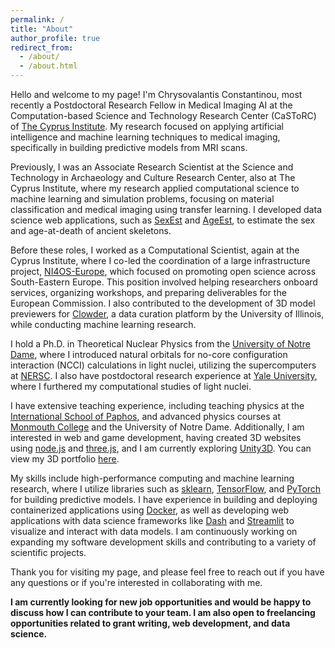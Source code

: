 ```yaml
---
permalink: /
title: "About"
author_profile: true
redirect_from: 
  - /about/
  - /about.html
---
```


Hello and welcome to my page! I'm Chrysovalantis Constantinou, 
most recently a Postdoctoral Research Fellow in Medical Imaging AI at the Computation-based Science and Technology Research Center (CaSToRC) of [The Cyprus Institute](https://www.cyi.ac.cy/). My research focused on applying artificial 
intelligence and machine learning techniques to medical imaging, specifically in building predictive models from MRI scans.

Previously, I was an Associate Research Scientist at the Science and Technology in Archaeology and Culture Research Center, also at The Cyprus Institute, where my research applied computational science to machine learning and simulation problems, focusing on material classification and medical imaging using transfer learning. I developed data science web applications, such as [SexEst](http://sexest.cyi.ac.cy/) and [AgeEst](https://ageest.hpcf.cyi.ac.cy/), to estimate the sex and age-at-death of ancient skeletons.

Before these roles, I worked as a Computational Scientist, again at the Cyprus Institute, where I co-led the coordination of a large infrastructure project, [NI4OS-Europe](https://ni4os.eu/), which focused on promoting open science across South-Eastern Europe. This position involved helping researchers onboard services, organizing workshops, and preparing deliverables for the European Commission. I also contributed to the development of 3D model previewers for [Clowder](https://clowderframework.org/), a data curation platform by the University of Illinois, while conducting machine learning research.

I hold a Ph.D. in Theoretical Nuclear Physics from the [University of Notre Dame](https://www.nd.edu/), where I introduced natural orbitals for no-core configuration interaction (NCCI) calculations in light nuclei, utilizing the supercomputers at [NERSC](https://www.nersc.gov/). I also have postdoctoral research experience at [Yale University](https://www.yale.edu/), where I furthered my computational studies of light nuclei.

I have extensive teaching experience, including teaching physics at the [International School of Paphos](https://www.paphosinternationalschool.com/), and advanced physics courses at [Monmouth College](https://www.monmouthcollege.edu/) and the University of Notre Dame. Additionally, I am interested in web and game development, having created 3D websites using [node.js](https://nodejs.org/en) and [three.js](https://threejs.org/), and I am currently exploring [Unity3D](https://unity.com/). You can view my 3D portfolio [here](https://portfolio3-d-wheat.vercel.app/).

My skills include high-performance computing and machine learning research, where I utilize libraries such as [sklearn](https://scikit-learn.org/), [TensorFlow](https://www.tensorflow.org/), and [PyTorch](https://pytorch.org/) for building predictive models. I have experience in building and deploying containerized applications using [Docker](https://www.docker.com/), as well as developing web applications with data science frameworks like [Dash](https://dash.plotly.com/) and [Streamlit](https://streamlit.io/) to visualize and interact with data models. I am continuously working on expanding my software development skills and contributing to a variety of scientific projects.

Thank you for visiting my page, and please feel free to reach out if you have any questions or if you're interested in collaborating with me.

**I am currently looking for new job opportunities and would be happy to discuss how I can contribute to your team. I am also open to freelancing opportunities related to grant writing, web development, and data science.**